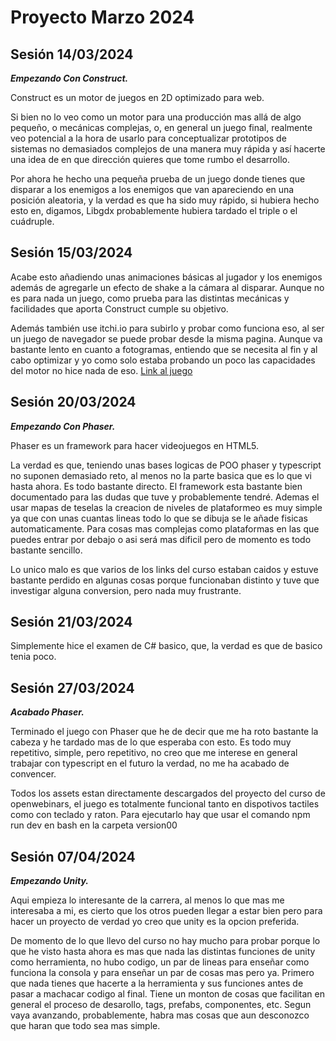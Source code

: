 # Proyecto Marzo 2024
## Sesión 14/03/2024

***Empezando Con Construct.***

Construct es un motor de juegos en 2D optimizado para web. 

Si bien no lo veo como un motor para una producción mas allá de algo pequeño, o mecánicas complejas, o, en general un juego final, realmente veo potencial a la hora de usarlo para conceptualizar prototipos de sistemas no demasiados complejos de una manera muy rápida y así hacerte una idea de en que dirección quieres que tome rumbo el desarrollo. 

Por ahora he hecho una pequeña prueba de un juego donde tienes que disparar a los enemigos a los enemigos que van apareciendo en una posición aleatoria, y la verdad es que ha sido muy rápido, si hubiera hecho esto en, digamos, Libgdx probablemente hubiera tardado el triple o el cuádruple.

## Sesión 15/03/2024

Acabe esto añadiendo unas animaciones básicas al jugador y los enemigos además de agregarle un efecto de shake a la cámara al disparar. Aunque no es para nada un juego, como prueba para las distintas mecánicas y facilidades que aporta Construct cumple su objetivo.

Además también use itchi.io para subirlo y probar como funciona eso, al ser un juego de navegador se puede probar desde la misma pagina. Aunque va bastante lento en cuanto a fotogramas, entiendo que se necesita al fin y al cabo optimizar y yo como solo estaba probando un poco las capacidades del motor no hice nada de eso. 
[Link al juego](https://pinguinotimothy.itch.io/juego-construct-prueba)


## Sesión 20/03/2024

***Empezando Con Phaser.***

Phaser es un framework para hacer videojuegos en HTML5.

La verdad es que, teniendo unas bases logicas de POO phaser y typescript no suponen demasiado reto, al menos no la parte basica que es lo que vi hasta ahora. Es todo bastante directo. El framework esta bastante bien documentado para las dudas que tuve y probablemente tendré.
Ademas el usar mapas de teselas la creacion de niveles de plataformeo es muy simple ya que con unas cuantas lineas todo lo que se dibuja se le añade fisicas automaticamente. Para cosas mas complejas como plataformas en las que puedes entrar por debajo o asi será mas dificil pero de momento es todo bastante sencillo.

Lo unico malo es que varios de los links del curso estaban caidos y estuve bastante perdido en algunas cosas porque funcionaban distinto y tuve que investigar alguna conversion, pero nada muy frustrante.

## Sesión 21/03/2024

Simplemente hice el examen de C# basico, que, la verdad es que de basico tenia poco.


## Sesión 27/03/2024

***Acabado Phaser.***

Terminado el juego con Phaser que he de decir que me ha roto bastante la cabeza y he tardado mas de lo que esperaba con esto. Es todo muy repetitivo, simple, pero repetitivo, no creo que me interese en general trabajar con typescript en el futuro la verdad, no me ha acabado de convencer.

Todos los assets estan directamente descargados del proyecto del curso de openwebinars, el juego es totalmente funcional tanto en dispotivos tactiles como con teclado y raton. Para ejecutarlo hay que usar el comando npm run dev en bash en la carpeta version00


## Sesión 07/04/2024

***Empezando Unity.***

Aqui empieza lo interesante de la carrera, al menos lo que mas me interesaba a mi, es cierto que los otros pueden llegar a estar bien pero para hacer un proyecto de verdad yo creo que unity es la opcion preferida.

De momento de lo que llevo del curso no hay mucho para probar porque lo que he visto hasta ahora es mas que nada las distintas funciones de unity como herramienta, no hubo codigo, un par de lineas para enseñar como funciona la consola y para enseñar un par de cosas mas pero ya. Primero que nada tienes que hacerte a la herramienta y sus funciones antes de pasar a machacar codigo al final. Tiene un monton de cosas que facilitan en general el proceso de desarollo, tags, prefabs, componentes, etc. Segun vaya avanzando, probablemente, habra mas cosas que aun desconozco que haran que todo sea mas simple.